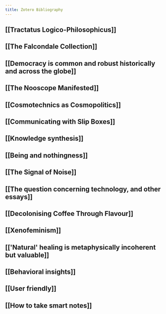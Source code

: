```yaml
---
title: Zotero Bibliography
---
```


## [[Tractatus Logico-Philosophicus]]

## [[The Falcondale Collection]]

## [[Democracy is common and robust historically and across the globe]]

## [[The Nooscope Manifested]]

## [[Cosmotechnics as Cosmopolitics]]

## [[Communicating with Slip Boxes]]

## [[Knowledge synthesis]]

## [[Being and nothingness]]

## [[The Signal of Noise]]

## [[The question concerning technology, and other essays]]

## [[Decolonising Coffee Through Flavour]]

## [[Xenofeminism]]

## [['Natural' healing is metaphysically incoherent but valuable]]

## [[Behavioral insights]]

## [[User friendly]]

## [[How to take smart notes]]


